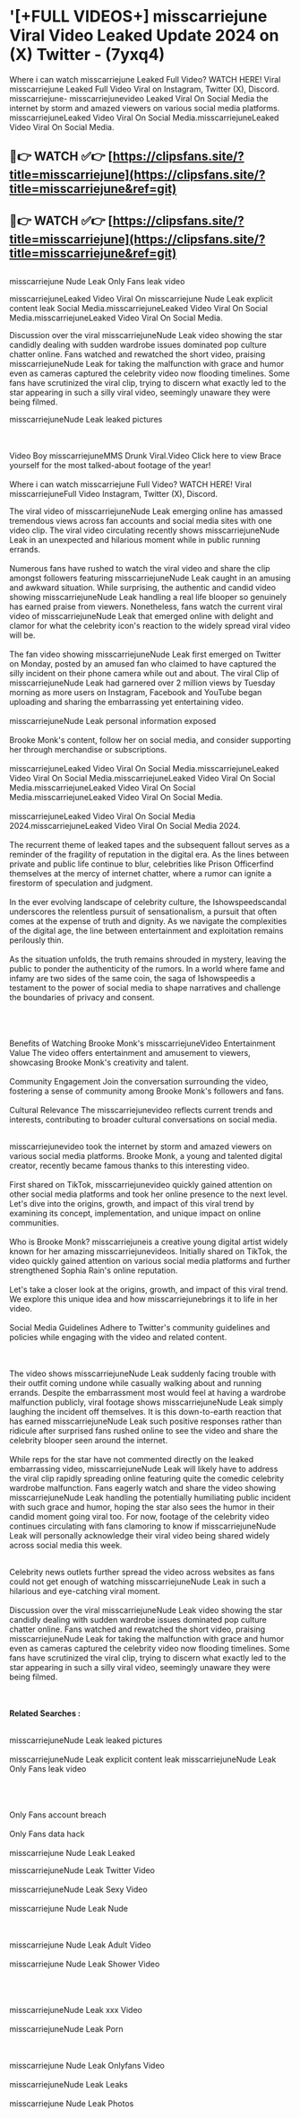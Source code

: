 #  '[+FULL VIDEOS+] misscarriejune Viral Video Leaked Update 2024 on (X) Twitter - (7yxq4)

Where i can watch misscarriejune Leaked Full Video? WATCH HERE! Viral misscarriejune Leaked Full Video Viral on Instagram, Twitter (X), Discord.
misscarriejune- misscarriejunevideo Leaked Viral On Social Media the internet by storm and amazed viewers on various social media platforms.
misscarriejuneLeaked Video Viral On Social Media.misscarriejuneLeaked Video Viral On Social Media.




## 🔴👉 WATCH ✅👉 [https://clipsfans.site/?title=misscarriejune](https://clipsfans.site/?title=misscarriejune&ref=git)


## 🔴👉 WATCH ✅👉 [https://clipsfans.site/?title=misscarriejune](https://clipsfans.site/?title=misscarriejune&ref=git)
##


misscarriejune Nude Leak Only Fans leak video 


misscarriejuneLeaked Video Viral On  misscarriejune Nude Leak explicit content leak Social Media.misscarriejuneLeaked Video Viral On Social Media.misscarriejuneLeaked Video Viral On Social Media.



Discussion over the viral misscarriejuneNude Leak video showing the star candidly dealing with sudden wardrobe issues dominated pop culture chatter online. Fans watched and rewatched the short video, praising misscarriejuneNude Leak for taking the malfunction with grace and humor even as cameras captured the celebrity video now flooding timelines. Some fans have scrutinized the viral clip, trying to discern what exactly led to the star appearing in such a silly viral video, seemingly unaware they were being filmed.


misscarriejuneNude Leak leaked pictures


  <br>

  <br>
Video Boy misscarriejuneMMS Drunk Viral.Video Click here to view Brace yourself for the most talked-about footage of the year!
<br><br>
Where i can watch misscarriejune Full Video? WATCH HERE! Viral misscarriejuneFull Video Instagram, Twitter (X), Discord.

The viral video of misscarriejuneNude Leak emerging online has amassed tremendous views across fan accounts and social media sites with one video clip. The viral video circulating recently shows misscarriejuneNude Leak in an unexpected and hilarious moment while in public running errands.
<br><br>
Numerous fans have rushed to watch the viral video and share the clip amongst followers featuring misscarriejuneNude Leak caught in an amusing and awkward situation. While surprising, the authentic and candid video showing misscarriejuneNude Leak handling a real life blooper so genuinely has earned praise from viewers. Nonetheless, fans watch the current viral video of misscarriejuneNude Leak that emerged online with delight and clamor for what the celebrity icon's reaction to the widely spread viral video will be.
<br><br>
The fan video showing misscarriejuneNude Leak first emerged on Twitter on Monday, posted by an amused fan who claimed to have captured the silly incident on their phone camera while out and about. The viral Clip of misscarriejuneNude Leak had garnered over 2 million views by Tuesday morning as more users on Instagram, Facebook and YouTube began uploading and sharing the embarrassing yet entertaining video.
<br><br>
misscarriejuneNude Leak personal information exposed
<br><br>
Brooke Monk's content, follow her on social media, and consider supporting her through merchandise or subscriptions.
<br><br>
misscarriejuneLeaked Video Viral On Social Media.misscarriejuneLeaked Video Viral On Social Media.misscarriejuneLeaked Video Viral On Social Media.misscarriejuneLeaked Video Viral On Social Media.misscarriejuneLeaked Video Viral On Social Media.
<br><br>
misscarriejuneLeaked Video Viral On Social Media 2024.misscarriejuneLeaked Video Viral On Social Media 2024.
<br><br>
The recurrent theme of leaked tapes and the subsequent fallout serves as a reminder of the fragility of reputation in the digital era. As the lines between private and public life continue to blur, celebrities like Prison Officerfind themselves at the mercy of internet chatter, where a rumor can ignite a firestorm of speculation and judgment.
<br><br>
In the ever evolving landscape of celebrity culture, the Ishowspeedscandal underscores the relentless pursuit of sensationalism, a pursuit that often comes at the expense of truth and dignity. As we navigate the complexities of the digital age, the line between entertainment and exploitation remains perilously thin.
<br><br>
As the situation unfolds, the truth remains shrouded in mystery, leaving the public to ponder the authenticity of the rumors. In a world where fame and infamy are two sides of the same coin, the saga of Ishowspeedis a testament to the power of social media to shape narratives and challenge the boundaries of privacy and consent.
<br><br>

<br><br>
Benefits of Watching Brooke Monk's misscarriejuneVideo Entertainment Value The video offers entertainment and amusement to viewers, showcasing Brooke Monk's creativity and talent.
<br><br>
Community Engagement Join the conversation surrounding the video, fostering a sense of community among Brooke Monk's followers and fans.
<br><br>
Cultural Relevance The misscarriejunevideo reflects current trends and interests, contributing to broader cultural conversations on social media.
<br><br>


misscarriejunevideo took the internet by storm and amazed viewers on various social media platforms. Brooke Monk, a young and talented digital creator, recently became famous thanks to this interesting video.
<br><br>
First shared on TikTok, misscarriejunevideo quickly gained attention on other social media platforms and took her online presence to the next level. Let's dive into the origins, growth, and impact of this viral trend by examining its concept, implementation, and unique impact on online communities.
<br><br>
Who is Brooke Monk? misscarriejuneis a creative young digital artist widely known for her amazing misscarriejunevideos. Initially shared on TikTok, the video quickly gained attention on various social media platforms and further strengthened Sophia Rain's online reputation.
<br><br>
Let's take a closer look at the origins, growth, and impact of this viral trend. We explore this unique idea and how misscarriejunebrings it to life in her video.
<br><br>
Social Media Guidelines Adhere to Twitter's community guidelines and policies while engaging with the video and related content.


<br><br>
The video shows misscarriejuneNude Leak suddenly facing trouble with their outfit coming undone while casually walking about and running errands. Despite the embarrassment most would feel at having a wardrobe malfunction publicly, viral footage shows misscarriejuneNude Leak simply laughing the incident off themselves. It is this down-to-earth reaction that has earned misscarriejuneNude Leak such positive responses rather than ridicule after surprised fans rushed online to see the video and share the celebrity blooper seen around the internet.
<br><br>
While reps for the star have not commented directly on the leaked embarrassing video, misscarriejuneNude Leak will likely have to address the viral clip rapidly spreading online featuring quite the comedic celebrity wardrobe malfunction. Fans eagerly watch and share the video showing misscarriejuneNude Leak handling the potentially humiliating public incident with such grace and humor, hoping the star also sees the humor in their candid moment going viral too. For now, footage of the celebrity video continues circulating with fans clamoring to know if misscarriejuneNude Leak will personally acknowledge their viral video being shared widely across social media this week.
<br><br>

Celebrity news outlets further spread the video across websites as fans could not get enough of watching misscarriejuneNude Leak in such a hilarious and eye-catching viral moment.
<br><br>
Discussion over the viral misscarriejuneNude Leak video showing the star candidly dealing with sudden wardrobe issues dominated pop culture chatter online. Fans watched and rewatched the short video, praising misscarriejuneNude Leak for taking the malfunction with grace and humor even as cameras captured the celebrity video now flooding timelines. Some fans have scrutinized the viral clip, trying to discern what exactly led to the star appearing in such a silly viral video, seemingly unaware they were being filmed.


<br><br>
<strong>Related Searches :</strong>
<br><br>

misscarriejuneNude Leak leaked pictures
<br><br>
misscarriejuneNude Leak explicit content leak
misscarriejuneNude Leak Only Fans leak video
<br><br>

<br><br>
Only Fans account breach
<br><br>
Only Fans data hack
<br><br>
misscarriejune Nude Leak Leaked

misscarriejuneNude Leak Twitter Video
<br><br>
misscarriejuneNude Leak Sexy Video
<br><br>
misscarriejune Nude Leak Nude

<br><br>
misscarriejune Nude Leak Adult Video
<br><br>
misscarriejune Nude Leak Shower Video
<br><br>

<br><br>
misscarriejuneNude Leak xxx Video
<br><br>
misscarriejuneNude Leak Porn

<br><br>
misscarriejune Nude Leak Onlyfans Video
<br><br>
misscarriejuneNude Leak Leaks
<br><br>
misscarriejune Nude Leak Photos